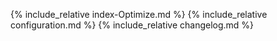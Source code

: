 {% include_relative index-Optimize.md %} {% include_relative configuration.md %} {% include_relative changelog.md %}
